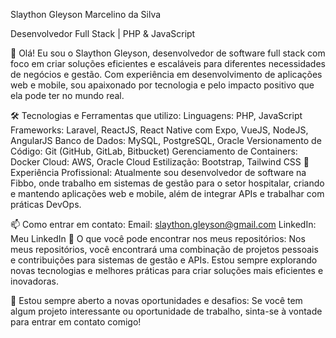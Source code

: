 Slaython Gleyson Marcelino da Silva

Desenvolvedor Full Stack | PHP & JavaScript

👋 Olá! Eu sou o Slaython Gleyson, desenvolvedor de software full stack com foco em criar soluções eficientes e escaláveis para diferentes necessidades de negócios e gestão. Com experiência em desenvolvimento de aplicações web e mobile, sou apaixonado por tecnologia e pelo impacto positivo que ela pode ter no mundo real.

🛠️ Tecnologias e Ferramentas que utilizo:
Linguagens: PHP, JavaScript
Frameworks: Laravel, ReactJS, React Native com Expo, VueJS, NodeJS, AngularJS
Banco de Dados: MySQL, PostgreSQL, Oracle
Versionamento de Código: Git (GitHub, GitLab, Bitbucket)
Gerenciamento de Containers: Docker
Cloud: AWS, Oracle Cloud
Estilização: Bootstrap, Tailwind CSS
💼 Experiência Profissional:
Atualmente sou desenvolvedor de software na Fibbo, onde trabalho em sistemas de gestão para o setor hospitalar, criando e mantendo aplicações web e mobile, além de integrar APIs e trabalhar com práticas DevOps.

📫 Como entrar em contato:
Email: slaython.gleyson@gmail.com
LinkedIn: Meu LinkedIn
🚀 O que você pode encontrar nos meus repositórios:
Nos meus repositórios, você encontrará uma combinação de projetos pessoais e contribuições para sistemas de gestão e APIs. Estou sempre explorando novas tecnologias e melhores práticas para criar soluções mais eficientes e inovadoras.

🎯 Estou sempre aberto a novas oportunidades e desafios:
Se você tem algum projeto interessante ou oportunidade de trabalho, sinta-se à vontade para entrar em contato comigo!
